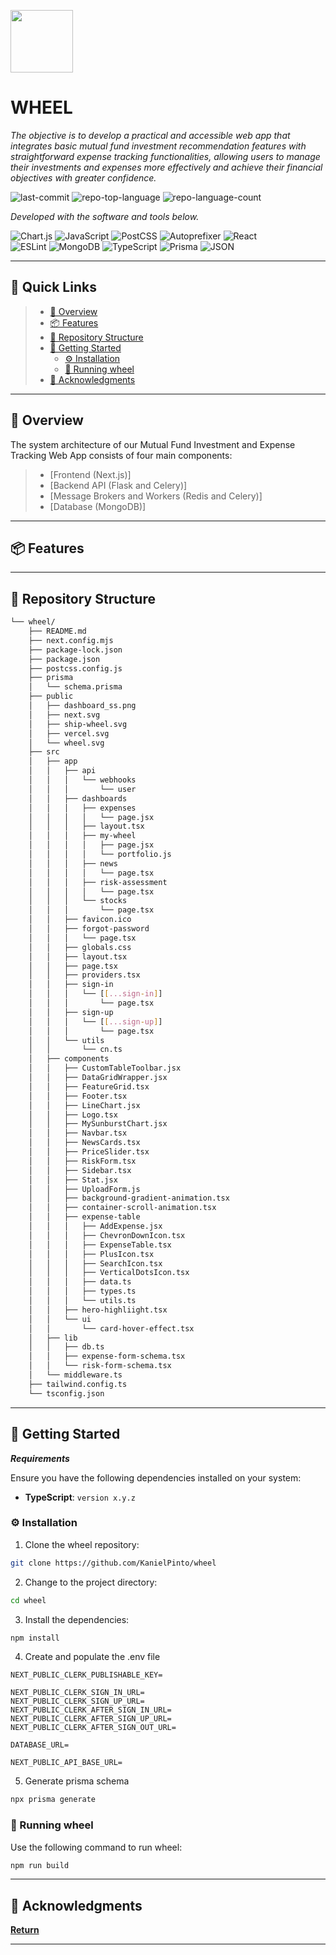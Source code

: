 <p align="left">
  <img src="https://i.postimg.cc/xdCn1ZVX/wheel.png" width="100" />
</p>
<p align="left">
    <h1 align="left">WHEEL</h1>
</p>
<p align="left">
    <em>The objective is to develop a practical and accessible web app that integrates basic mutual fund investment recommendation features with straightforward expense tracking functionalities, allowing users to manage their investments and expenses more effectively and achieve their financial objectives with greater confidence.
</em>
</p>
<p align="left">
	<img src="https://img.shields.io/github/last-commit/KanielPinto/wheel?style=flat&logo=git&logoColor=white&color=0080ff" alt="last-commit">
	<img src="https://img.shields.io/github/languages/top/KanielPinto/wheel?style=flat&color=0080ff" alt="repo-top-language">
	<img src="https://img.shields.io/github/languages/count/KanielPinto/wheel?style=flat&color=0080ff" alt="repo-language-count">
<p>
<p align="left">
		<em>Developed with the software and tools below.</em>
</p>
<p align="left">
	<img src="https://img.shields.io/badge/Chart.js-FF6384.svg?style=flat&logo=chartdotjs&logoColor=white" alt="Chart.js">
	<img src="https://img.shields.io/badge/JavaScript-F7DF1E.svg?style=flat&logo=JavaScript&logoColor=black" alt="JavaScript">
	<img src="https://img.shields.io/badge/PostCSS-DD3A0A.svg?style=flat&logo=PostCSS&logoColor=white" alt="PostCSS">
	<img src="https://img.shields.io/badge/Autoprefixer-DD3735.svg?style=flat&logo=Autoprefixer&logoColor=white" alt="Autoprefixer">
	<img src="https://img.shields.io/badge/React-61DAFB.svg?style=flat&logo=React&logoColor=black" alt="React">
	<br>
	<img src="https://img.shields.io/badge/ESLint-4B32C3.svg?style=flat&logo=ESLint&logoColor=white" alt="ESLint">
	<img src="https://img.shields.io/badge/MongoDB-47A248.svg?style=flat&logo=MongoDB&logoColor=white" alt="MongoDB">
	<img src="https://img.shields.io/badge/TypeScript-3178C6.svg?style=flat&logo=TypeScript&logoColor=white" alt="TypeScript">
	<img src="https://img.shields.io/badge/Prisma-2D3748.svg?style=flat&logo=Prisma&logoColor=white" alt="Prisma">
	<img src="https://img.shields.io/badge/JSON-000000.svg?style=flat&logo=JSON&logoColor=white" alt="JSON">
</p>
<hr>

## 🔗 Quick Links

> - [📍 Overview](#-overview)
> - [📦 Features](#-features)
> - [📂 Repository Structure](#-repository-structure)
> - [🚀 Getting Started](#-getting-started)
>   - [⚙️ Installation](#️-installation)
>   - [🤖 Running wheel](#-running-wheel)
> - [👏 Acknowledgments](#-acknowledgments)

---

## 📍 Overview

The system architecture of our Mutual Fund Investment and Expense Tracking Web App consists of four main components:

> - [Frontend (Next.js)]
> - [Backend API (Flask and Celery)]
> - [Message Brokers and Workers (Redis and Celery)]
> - [Database (MongoDB)]


---

## 📦 Features


---

## 📂 Repository Structure

```sh
└── wheel/
    ├── README.md
    ├── next.config.mjs
    ├── package-lock.json
    ├── package.json
    ├── postcss.config.js
    ├── prisma
    │   └── schema.prisma
    ├── public
    │   ├── dashboard_ss.png
    │   ├── next.svg
    │   ├── ship-wheel.svg
    │   ├── vercel.svg
    │   └── wheel.svg
    ├── src
    │   ├── app
    │   │   ├── api
    │   │   │   └── webhooks
    │   │   │       └── user
    │   │   ├── dashboards
    │   │   │   ├── expenses
    │   │   │   │   └── page.jsx
    │   │   │   ├── layout.tsx
    │   │   │   ├── my-wheel
    │   │   │   │   ├── page.jsx
    │   │   │   │   └── portfolio.js
    │   │   │   ├── news
    │   │   │   │   └── page.tsx
    │   │   │   ├── risk-assessment
    │   │   │   │   └── page.tsx
    │   │   │   └── stocks
    │   │   │       └── page.tsx
    │   │   ├── favicon.ico
    │   │   ├── forgot-password
    │   │   │   └── page.tsx
    │   │   ├── globals.css
    │   │   ├── layout.tsx
    │   │   ├── page.tsx
    │   │   ├── providers.tsx
    │   │   ├── sign-in
    │   │   │   └── [[...sign-in]]
    │   │   │       └── page.tsx
    │   │   ├── sign-up
    │   │   │   └── [[...sign-up]]
    │   │   │       └── page.tsx
    │   │   └── utils
    │   │       └── cn.ts
    │   ├── components
    │   │   ├── CustomTableToolbar.jsx
    │   │   ├── DataGridWrapper.jsx
    │   │   ├── FeatureGrid.tsx
    │   │   ├── Footer.tsx
    │   │   ├── LineChart.jsx
    │   │   ├── Logo.tsx
    │   │   ├── MySunburstChart.jsx
    │   │   ├── Navbar.tsx
    │   │   ├── NewsCards.tsx
    │   │   ├── PriceSlider.tsx
    │   │   ├── RiskForm.tsx
    │   │   ├── Sidebar.tsx
    │   │   ├── Stat.jsx
    │   │   ├── UploadForm.js
    │   │   ├── background-gradient-animation.tsx
    │   │   ├── container-scroll-animation.tsx
    │   │   ├── expense-table
    │   │   │   ├── AddExpense.jsx
    │   │   │   ├── ChevronDownIcon.tsx
    │   │   │   ├── ExpenseTable.tsx
    │   │   │   ├── PlusIcon.tsx
    │   │   │   ├── SearchIcon.tsx
    │   │   │   ├── VerticalDotsIcon.tsx
    │   │   │   ├── data.ts
    │   │   │   ├── types.ts
    │   │   │   └── utils.ts
    │   │   ├── hero-highliight.tsx
    │   │   └── ui
    │   │       └── card-hover-effect.tsx
    │   ├── lib
    │   │   ├── db.ts
    │   │   ├── expense-form-schema.tsx
    │   │   └── risk-form-schema.tsx
    │   └── middleware.ts
    ├── tailwind.config.ts
    └── tsconfig.json
```

---

## 🚀 Getting Started

***Requirements***

Ensure you have the following dependencies installed on your system:

* **TypeScript**: `version x.y.z`

### ⚙️ Installation

1. Clone the wheel repository:

```sh
git clone https://github.com/KanielPinto/wheel
```

2. Change to the project directory:

```sh
cd wheel
```

3. Install the dependencies:

```sh
npm install
```
4. Create and populate the .env file

```
NEXT_PUBLIC_CLERK_PUBLISHABLE_KEY=

NEXT_PUBLIC_CLERK_SIGN_IN_URL=
NEXT_PUBLIC_CLERK_SIGN_UP_URL=
NEXT_PUBLIC_CLERK_AFTER_SIGN_IN_URL=
NEXT_PUBLIC_CLERK_AFTER_SIGN_UP_URL=
NEXT_PUBLIC_CLERK_AFTER_SIGN_OUT_URL=

DATABASE_URL=

NEXT_PUBLIC_API_BASE_URL=
```
5. Generate prisma schema

```sh
npx prisma generate
```

### 🤖 Running wheel

Use the following command to run wheel:

```sh
npm run build
```



---

## 👏 Acknowledgments


[**Return**](#-quick-links)

---
